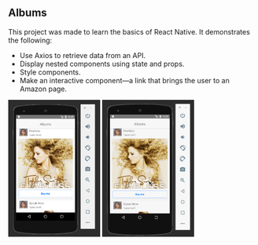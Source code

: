 ## Albums

This project was made to learn the basics of React Native. It demonstrates the following:

- Use Axios to retrieve data from an API.
- Display nested components using state and props.
- Style components.
- Make an interactive component—a link that brings the user to an Amazon page.

<img src="https://github.com/ReganRyanNZ/react-native-albums/blob/master/public/albums_screenshot.png" width="187" height="279" />
<img src="https://github.com/ReganRyanNZ/react-native-albums/blob/master/public/albums_demo.gif" width="187" height="279" />
